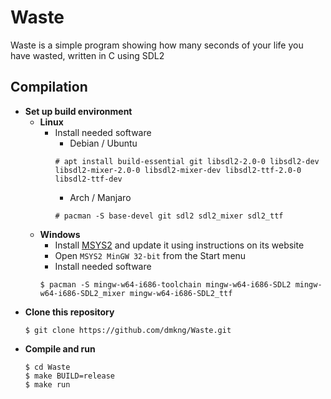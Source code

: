 # Waste
Waste is a simple program showing how many seconds of your life you have wasted, written in C using SDL2

## Compilation
* **Set up build environment**
	* **Linux**
		* Install needed software
			* Debian / Ubuntu
		  ```
		  # apt install build-essential git libsdl2-2.0-0 libsdl2-dev libsdl2-mixer-2.0-0 libsdl2-mixer-dev libsdl2-ttf-2.0-0 libsdl2-ttf-dev
		  ```
			* Arch / Manjaro
		  ```
		  # pacman -S base-devel git sdl2 sdl2_mixer sdl2_ttf
		  ```
	* **Windows**
		* Install [MSYS2](https://www.msys2.org/) and update it using instructions on its website
		* Open `MSYS2 MinGW 32-bit` from the Start menu
		* Install needed software
	  ```
	  $ pacman -S mingw-w64-i686-toolchain mingw-w64-i686-SDL2 mingw-w64-i686-SDL2_mixer mingw-w64-i686-SDL2_ttf
	  ```
* **Clone this repository**
  ```
  $ git clone https://github.com/dmkng/Waste.git
  ```
* **Compile and run**
  ```
  $ cd Waste
  $ make BUILD=release
  $ make run
  ```
